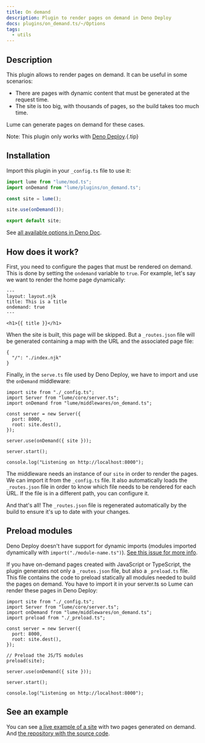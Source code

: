 ```yaml
---
title: On demand
description: Plugin to render pages on demand in Deno Deploy
docs: plugins/on_demand.ts/~/Options
tags:
  - utils
---
```


## Description

This plugin allows to render pages on demand. It can be useful in some
scenarios:

- There are pages with dynamic content that must be generated at the request
  time.
- The site is too big, with thousands of pages, so the build takes too much
  time.

Lume can generate pages on demand for these cases.

Note: This plugin only works with [Deno Deploy](https://deno.com/deploy).{.tip}

## Installation

Import this plugin in your `_config.ts` file to use it:

```js
import lume from "lume/mod.ts";
import onDemand from "lume/plugins/on_demand.ts";

const site = lume();

site.use(onDemand());

export default site;
```

See
[all available options in Deno Doc](https://doc.deno.land/https/deno.land/x/lume/plugins/on_demand.ts/~/Options).

## How does it work?

First, you need to configure the pages that must be rendered on demand. This is
done by setting the `ondemand` variable to `true`. For example, let's say we
want to render the home page dynamically:

<lume-code>

```html{title=index.njk}
---
layout: layout.njk
title: This is a title
ondemand: true
---

<h1>{{ title }}</h1>
```

</lume-code>

When the site is built, this page will be skipped. But a `_routes.json` file
will be generated containing a map with the URL and the associated page file:

<lume-code>

```json{title=_routes.json}
{
  "/": "./index.njk"
}
```

</lume-code>

Finally, in the `serve.ts` file used by Deno Deploy, we have to import and use
the `onDemand` middleware:

<lume-code>

```ts{title=serve.ts}
import site from "./_config.ts";
import Server from "lume/core/server.ts";
import onDemand from "lume/middlewares/on_demand.ts";

const server = new Server({
  port: 8000,
  root: site.dest(),
});

server.use(onDemand({ site }));

server.start();

console.log("Listening on http://localhost:8000");
```

</lume-code>

The middleware needs an instance of our `site` in order to render the pages. We
can import it from the `_config.ts` file. It also automatically loads the
`_routes.json` file in order to know which file needs to be rendered for each
URL. If the file is in a different path, you can configure it.

And that's all! The `_routes.json` file is regenerated automatically by the
build to ensure it's up to date with your changes.

## Preload modules

Deno Deploy doesn't have support for dynamic imports (modules imported
dynamically with `import("./module-name.ts")`).
[See this issue for more info](https://github.com/denoland/deploy_feedback/issues/1).

If you have on-demand pages created with JavaScript or TypeScript, the plugin
generates not only a `_routes.json` file, but also a `_preload.ts` file. This
file contains the code to preload statically all modules needed to build the
pages on demand. You have to import it in your server.ts so Lume can render
these pages in Deno Deploy:

<lume-code>

```ts{title=serve.ts}
import site from "./_config.ts";
import Server from "lume/core/server.ts";
import onDemand from "lume/middlewares/on_demand.ts";
import preload from "./_preload.ts";

const server = new Server({
  port: 8000,
  root: site.dest(),
});

// Preload the JS/TS modules
preload(site);

server.use(onDemand({ site }));

server.start();

console.log("Listening on http://localhost:8000");
```

</lume-code>

## See an example

You can see [a live example of a site](https://lume-ondemand.deno.dev/) with two
pages generated on demand. And
[the repository with the source code](https://github.com/lumeland/test-lume-ondemand).
